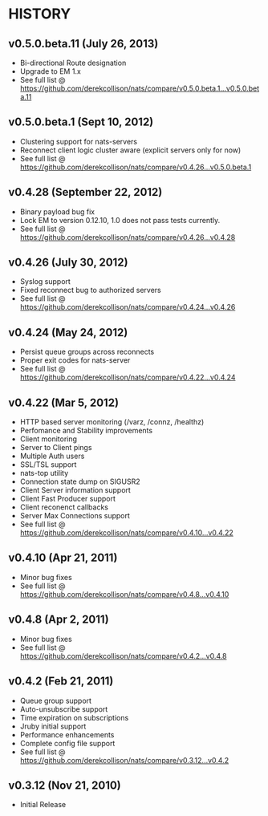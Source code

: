 # HISTORY

## v0.5.0.beta.11 (July 26, 2013)
  - Bi-directional Route designation
  - Upgrade to EM 1.x
  - See full list @ https://github.com/derekcollison/nats/compare/v0.5.0.beta.1...v0.5.0.beta.11

## v0.5.0.beta.1 (Sept 10, 2012)
  - Clustering support for nats-servers
  - Reconnect client logic cluster aware (explicit servers only for now)
  - See full list @ https://github.com/derekcollison/nats/compare/v0.4.26...v0.5.0.beta.1

## v0.4.28 (September 22, 2012)
  - Binary payload bug fix
  - Lock EM to version 0.12.10, 1.0 does not pass tests currently.
  - See full list @ https://github.com/derekcollison/nats/compare/v0.4.26...v0.4.28

## v0.4.26 (July 30, 2012)
  - Syslog support
  - Fixed reconnect bug to authorized servers
  - See full list @ https://github.com/derekcollison/nats/compare/v0.4.24...v0.4.26

## v0.4.24 (May 24, 2012)

  - Persist queue groups across reconnects
  - Proper exit codes for nats-server
  - See full list @ https://github.com/derekcollison/nats/compare/v0.4.22...v0.4.24

## v0.4.22 (Mar 5, 2012)

  - HTTP based server monitoring (/varz, /connz, /healthz)
  - Perfomance and Stability improvements
  - Client monitoring
  - Server to Client pings
  - Multiple Auth users
  - SSL/TSL support
  - nats-top utility
  - Connection state dump on SIGUSR2
  - Client Server information support
  - Client Fast Producer support
  - Client reconenct callbacks
  - Server Max Connections support
  - See full list @ https://github.com/derekcollison/nats/compare/v0.4.10...v0.4.22

## v0.4.10 (Apr 21, 2011)

  - Minor bug fixes
  - See full list @ https://github.com/derekcollison/nats/compare/v0.4.8...v0.4.10

## v0.4.8 (Apr 2, 2011)

  - Minor bug fixes
  - See full list @ https://github.com/derekcollison/nats/compare/v0.4.2...v0.4.8

## v0.4.2 (Feb 21, 2011)

  - Queue group support
  - Auto-unsubscribe support
  - Time expiration on subscriptions
  - Jruby initial support
  - Performance enhancements
  - Complete config file support
  - See full list @ https://github.com/derekcollison/nats/compare/v0.3.12...v0.4.2

## v0.3.12 (Nov 21, 2010)

  - Initial Release
